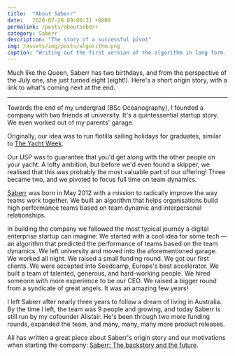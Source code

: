 ```yaml
---
title:  "About Saberr"
date:   2020-07-28 09:00:31 +0800
permalink: /posts/aboutsaberr
category: Saberr
description: "The story of a successful pivot"
img: /assets/img/posts/algorithm.png
caption: "Writing out the first version of the algorithm in long form. Summer 2012."
---
```


Much like the Queen, Saberr has two birthdays, and from the perspective of the July one, she just turned eight (eight!). Here's a short origin story, with a link to what's coming next at the end.  

<hr />

Towards the end of my undergrad (BSc Oceanography), I founded a company with two friends at university. It's a quintessential startup story. We even worked out of my parents' garage.

Originally, our idea was to run flotilla sailing holidays for graduates, similar to [The Yacht Week](https://theyachtweek.com/how-it-works).

Our USP was to guarantee that you'd get along with the other people on your yacht. A lofty ambition, but before we'd even found a skipper, we realised that this was probably the most valuable part of our offering! Three became two, and we pivoted to focus full time on team dynamics.

[Saberr](https://saberr.com) was born in May 2012 with a mission to radically improve the way teams work together. We built an algorithm that helps organisations build high performance teams based on team dynamic and interpersonal relationships.

In building the company we followed the most typical journey a digital enterprise startup can imagine: We started with a cool idea for some tech — an algorithm that predicted the performance of teams based on the team dynamics. We left university and moved into the aforementioned garage. We worked all night. We raised a small funding round. We got our first clients. We were accepted into Seedcamp, Europe's best accelerator. We built a team of talented, generous, and hard-working people. We hired someone with more experience to be our CEO. We raised a bigger round from a syndicate of great angels. It was an amazing few years!

I left Saberr after nearly three years to follow a dream of living in Australia. By the time I left, the team was 9 people and growing, and today Saberr is still run by my cofounder Alistair. He's been through two more funding rounds, expanded the team, and many, many, many more product releases.  

Ali has written a great piece about Saberr's origin story and our motivations when starting the company: [Saberr: The backstory and the future](https://www.saberr.com/blog-posts/the-backstory-and-the-future).
